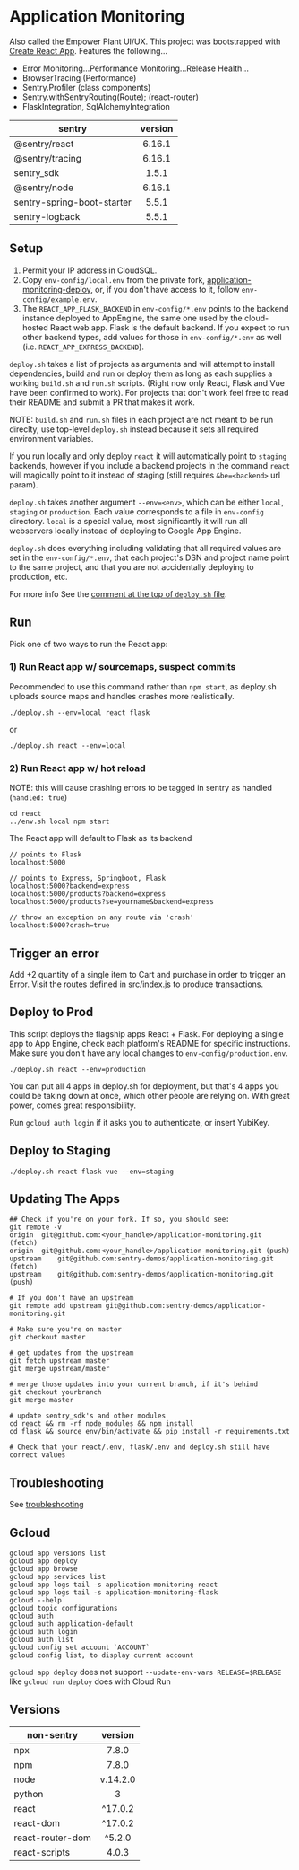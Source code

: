 # Application Monitoring
Also called the Empower Plant UI/UX. This project was bootstrapped with [Create React App](https://github.com/facebook/create-react-app). Features the following...
- Error Monitoring...Performance Monitoring...Release Health...
- BrowserTracing (Performance)  
- Sentry.Profiler (class components)  
- Sentry.withSentryRouting(Route); (react-router)  
- FlaskIntegration, SqlAlchemyIntegration

| sentry    | version
| ------------- |:-------------:|
| @sentry/react | 6.16.1 |
| @sentry/tracing | 6.16.1 |
| sentry_sdk | 1.5.1 |
| @sentry/node | 6.16.1 |
| sentry-spring-boot-starter | 5.5.1 |
| sentry-logback | 5.5.1 |

## Setup
1. Permit your IP address in CloudSQL.
2. Copy `env-config/local.env` from the private fork, [application-monitoring-deploy](https://github.com/sentry-demos/application-monitoring-deploy/tree/master/env-config), or, if you don't have access to it, follow `env-config/example.env`.
4. The `REACT_APP_FLASK_BACKEND` in `env-config/*.env` points to the backend instance deployed to AppEngine, the same one used by the cloud-hosted React web app. Flask is the default backend. If you expect to run other backend types, add values for those in `env-config/*.env` as well (i.e. `REACT_APP_EXPRESS_BACKEND`).

`deploy.sh` takes a list of projects as arguments and will attempt to install dependencies, build and run or deploy them as long as each supplies a working `build.sh` and `run.sh` scripts. (Right now only React, Flask and Vue have been confirmed to work). For projects that don't
work feel free to read their README and submit a PR that makes it work. 

NOTE: `build.sh` and `run.sh` files in each project are not meant to be run direclty, use top-level `deploy.sh` instead because it sets all required environment variables.

If you run locally and only deploy `react` it will automatically point to `staging` backends, however if you include a backend
projects in the command `react` will magically point to it instead of staging (still requires `&be=<backend>` url param).

`deploy.sh` takes another argument `--env=<env>`, which can be either `local`, `staging` or `production`. Each value corresponds to a file in `env-config` directory. `local` is a special value, most significantly it will run all webservers locally instead of deploying to Google App Engine.

`deploy.sh` does everything including validating that all required values are set in the `env-config/*.env`, that each project's
DSN and project name point to the same project, and that you are not accidentally deploying to production, etc.

For more info See the [comment at the top of `deploy.sh` file](https://github.com/sentry-demos/application-monitoring/blob/master/deploy.sh#L3-L47).

## Run

Pick one of two ways to run the React app:

### 1) Run React app w/ sourcemaps, suspect commits
Recommended to use this command rather than `npm start`, as deploy.sh uploads source maps and handles crashes more realistically.
```
./deploy.sh --env=local react flask
```
or
```
./deploy.sh react --env=local
```

### 2) Run React app w/ hot reload
NOTE: this will cause crashing errors to be tagged in sentry as handled (`handled: true`)
```
cd react
../env.sh local npm start
```

The React app will default to Flask as its backend
```
// points to Flask
localhost:5000

// points to Express, Springboot, Flask
localhost:5000?backend=express
localhost:5000/products?backend=express
localhost:5000/products?se=yourname&backend=express

// throw an exception on any route via 'crash'
localhost:5000?crash=true
```

## Trigger an error

Add +2 quantity of a single item to Cart and purchase in order to trigger an Error. Visit the routes defined in src/index.js to produce transactions.

## Deploy to Prod
This script deploys the flagship apps React + Flask. For deploying a single app to App Engine, check each platform's README for specific instructions. Make sure you don't have any local changes to `env-config/production.env`.
```
./deploy.sh react --env=production
```
You can put all 4 apps in deploy.sh for deployment, but that's 4 apps you could be taking down at once, which other people are relying on. With great power, comes great responsibility.  

Run `gcloud auth login` if it asks you to authenticate, or insert YubiKey.  

## Deploy to Staging
```
./deploy.sh react flask vue --env=staging
```

## Updating The Apps
```
## Check if you're on your fork. If so, you should see:
git remote -v
origin	git@github.com:<your_handle>/application-monitoring.git (fetch)
origin	git@github.com:<your_handle>/application-monitoring.git (push)
upstream	git@github.com:sentry-demos/application-monitoring.git (fetch)
upstream	git@github.com:sentry-demos/application-monitoring.git (push)

# If you don't have an upstream
git remote add upstream git@github.com:sentry-demos/application-monitoring.git

# Make sure you're on master
git checkout master

# get updates from the upstream
git fetch upstream master
git merge upstream/master

# merge those updates into your current branch, if it's behind
git checkout yourbranch
git merge master

# update sentry_sdk's and other modules
cd react && rm -rf node_modules && npm install
cd flask && source env/bin/activate && pip install -r requirements.txt

# Check that your react/.env, flask/.env and deploy.sh still have correct values
```

## Troubleshooting
See [troubleshooting](./troubleshooting.md)

## Gcloud
```
gcloud app versions list
gcloud app deploy
gcloud app browse
gcloud app services list
gcloud app logs tail -s application-monitoring-react
gcloud app logs tail -s application-monitoring-flask
gcloud --help
gcloud topic configurations
gcloud auth
gcloud auth application-default
gcloud auth login
gcloud auth list
gcloud config set account `ACCOUNT`
gcloud config list, to display current account
```
`gcloud app deploy` does not support `--update-env-vars RELEASE=$RELEASE` like `gcloud run deploy` does with Cloud Run

## Versions

| non-sentry    | version
| ------------- |:-------------:|
| npx | 7.8.0 |
| npm | 7.8.0 |
| node | v.14.2.0 |
| python | 3 |
| react | ^17.0.2 |
| react-dom | ^17.0.2 |
| react-router-dom | ^5.2.0 |
| react-scripts | 4.0.3 |

